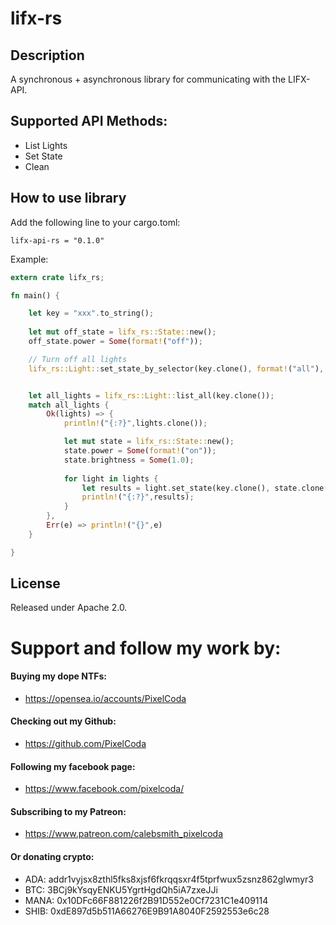 # lifx-rs

## Description

A synchronous + asynchronous library for communicating with the LIFX-API. 

## Supported API Methods:
* List Lights
* Set State
* Clean

## How to use library

Add the following line to your cargo.toml:
```
lifx-api-rs = "0.1.0"
```

Example:
```rust
extern crate lifx_rs;

fn main() {

    let key = "xxx".to_string();
    
    let mut off_state = lifx_rs::State::new();
    off_state.power = Some(format!("off"));

    // Turn off all lights
    lifx_rs::Light::set_state_by_selector(key.clone(), format!("all"), off_state);


    let all_lights = lifx_rs::Light::list_all(key.clone());
    match all_lights {
        Ok(lights) => {
            println!("{:?}",lights.clone());

            let mut state = lifx_rs::State::new();
            state.power = Some(format!("on"));
            state.brightness = Some(1.0);
        
            for light in lights {
                let results = light.set_state(key.clone(), state.clone());
                println!("{:?}",results);
            }
        },
        Err(e) => println!("{}",e)
    }

}

```
## License

Released under Apache 2.0.

# Support and follow my work by:

#### Buying my dope NTFs:
 * https://opensea.io/accounts/PixelCoda

#### Checking out my Github:
 * https://github.com/PixelCoda

#### Following my facebook page:
 * https://www.facebook.com/pixelcoda/

#### Subscribing to my Patreon:
 * https://www.patreon.com/calebsmith_pixelcoda

#### Or donating crypto:
 * ADA:    addr1vyjsx8zthl5fks8xjsf6fkrqqsxr4f5tprfwux5zsnz862glwmyr3
 * BTC:    3BCj9kYsqyENKU5YgrtHgdQh5iA7zxeJJi
 * MANA:   0x10DFc66F881226f2B91D552e0Cf7231C1e409114
 * SHIB:   0xdE897d5b511A66276E9B91A8040F2592553e6c28


